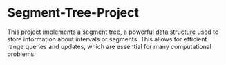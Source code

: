 # Segment-Tree-Project
This project implements a segment tree, a powerful data structure used to store information about intervals or segments. This allows for efficient range queries and updates, which are essential for many computational problems

